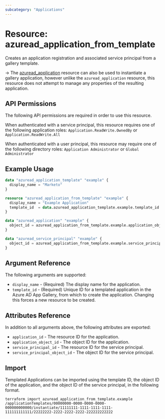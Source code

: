 ```yaml
---
subcategory: "Applications"
---
```


# Resource: azuread_application_from_template

Creates an application registration and associated service principal from a gallery template.

-> The [azuread_application](application.html) resource can also be used to instantiate a gallery application, however unlike the `azuread_application` resource, this resource does not attempt to manage any properties of the resulting application.

## API Permissions

The following API permissions are required in order to use this resource.

When authenticated with a service principal, this resource requires one of the following application roles: `Application.ReadWrite.OwnedBy` or `Application.ReadWrite.All`

When authenticated with a user principal, this resource may require one of the following directory roles: `Application Administrator` or `Global Administrator`

## Example Usage

```terraform
data "azuread_application_template" "example" {
  display_name = "Marketo"
}

resource "azuread_application_from_template" "example" {
  display_name = "Example Application"
  template_id  = data.azuread_application_template.example.template_id
}

data "azuread_application" "example" {
  object_id = azuread_application_from_template.example.application_object_id
}

data "azuread_service_principal" "example" {
  object_id = azuread_application_from_template.example.service_principal_object_id
}
```

## Argument Reference

The following arguments are supported:

* `display_name` - (Required) The display name for the application.
* `template_id` - (Required) Unique ID for a templated application in the Azure AD App Gallery, from which to create the application. Changing this forces a new resource to be created.

## Attributes Reference

In addition to all arguments above, the following attributes are exported:

* `application_id` - The resource ID for the application.
* `application_object_id` - The object ID for the application.
* `service_principal_id` - The resource ID for the service principal.
* `service_principal_object_id` - The object ID for the service principal.

## Import

Templated Applications can be imported using the template ID, the object ID of the application, and the object ID of the service principal, in the following format.

```shell
terraform import azuread_application_from_template.example /applicationTemplates/00000000-0000-0000-0000-000000000000/instantiate/11111111-1111-1111-1111-111111111111/22222222-2222-2222-2222-222222222222
```
